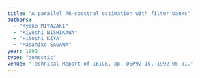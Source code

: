 ```yaml
---
title: "A parallel AR-spectral estimation with filter banks"
authors:
  - "Kyoko MIYAZAKI"
  - "Kiyoshi NISHIKAWA"
  - "Hitoshi KIYA"
  - "Masahiko SAGAWA"
year: 1992
type: "domestic"
venue: "Technical Report of IEICE, pp. DSP92-15, 1992-05-01."
---
```

